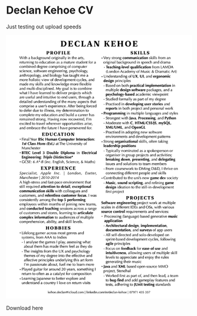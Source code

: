 # Declan Kehoe CV
Just testing out upload speeds

![CV](https://github.com/TrueHeresy/portfolio/blob/253ba46d69d3180fd7fe649e0e243a137918dde0/Declan%20Kehoe%20CV(2021).png)

Download here
